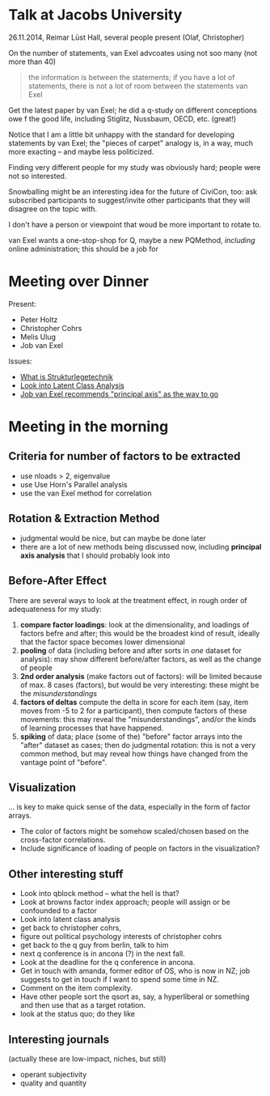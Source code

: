 # Talk at Jacobs University

26.11.2014, Reimar Lüst Hall, several people present (Olaf, Christopher)

On the number of statements, van Exel advcoates using not soo many (not more than 40)

> the information is between the statements; if you have a lot of statements, there is not a lot of room between the statements
> van Exel

Get the latest paper by van Exel; he did a q-study on different conceptions owe f the good life, including Stiglitz, Nussbaum, OECD, etc. (great!)

Notice that I am a little bit unhappy with the standard for developing statements by van Exel; the "pieces of carpet" analogy is, in a way, much more exacting – and maybe less politicized.

Finding very different people for my study was obviously hard; people were not so interested.

Snowballing might be an interesting idea for the future of CiviCon, too: ask subscribed participants to suggest/invite other participants that they will disagree on the topic with.

I don't have a person or viewpoint that woud be more important to rotate to.

van Exel wants a one-stop-shop for Q, maybe a new PQMethod, *including* online administration; this should be a job for


# Meeting over Dinner

Present:

- Peter Holtz
- Christopher Cohrs
- Melis Ulug
- Job van Exel


Issues:

- [What is Strukturlegetechnik](https://github.com/maxheld83/schumpermas/issues/154)
- [Look into Latent Class Analysis](https://github.com/maxheld83/schumpermas/issues/155)
- [Job van Exel recommends "principal axis" as the way to go](https://github.com/aiorazabala/qmethod/issues/20)




# Meeting in the morning


## Criteria for number of factors to be extracted

- use nloads > 2, eigenvalue
- use Use Horn's Parallel analysis
- use the van Exel method for correlation


## Rotation & Extraction Method

- judgmental would be nice, but can maybe be done later
- there are a lot of new methods being discussed now, including **principal axis analysis** that I should probably look into


## Before-After Effect

There are several ways to look at the treatment effect, in rough order of adequateness for my study:

1. **compare factor loadings**: look at the dimensionality, and loadings of factors befre and after; this would be the broadest kind of result, ideally that the factor space becomes lower dimensional
2. **pooling** of data (including before and after sorts in *one* dataset for analysis): may show different before/after factors, as well as the change of people
3. **2nd order analysis** (make factors out of factors): will be limited because of max. 8 cases (factors), but would be very interesting: these might be the *misunderstandings*
4. **factors of deltas** compute the delta in score for each item (say, item moves from -5 to 2 for a participant), then compute factors of these movements: this may reveal the "misunderstandings", and/or the kinds of learning processes that have happened.
5. **spiking** of data; place (some of the) "before" factor arrays into the "after" dataset as cases; then do judgmental rotation: this is not a very common method, but may reveal how things have changed from the vantage point of "before".


## Visualization

... is key to make quick sense of the data, especially in the form of factor arrays.

- The color of factors might be somehow scaled/chosen based on the cross-factor correlations.
- Include significance of loading of people on factors in the visualization?


## Other interesting stuff

- Look into qblock method – what the hell is that?
- Look at browns factor index approach; people will assign or be confounded to a factor
- Look into latent class analysis
- get back to christopher cohrs,
- figure out political psychology interests of christopher cohrs
- get back to the q guy from berlin, talk to him
- next q conference is in ancona (?) in the next fall.
- Look at the deadline for the q conference in ancona.
- Get in touch with amanda, former editor of OS, who is now in NZ; job suggests to get in touch if I want to spend some time in NZ.
- Comment on the item complexity.
- Have other people sort the qsort as, say, a hyperliberal or something and then use that as a target rotation.
- look at the status quo; do they like


## Interesting journals

(actually these are low-impact, niches, but still)

- operant subjectivity
- quality and quantity

